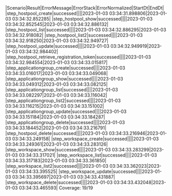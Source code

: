 |Scenario|Result|ErrorMessage|ErrorStack|ErrorNormalized|StartDt|EndDt|
|step_hostpool_create|successed||||2023-01-03 03:34:31.898806|2023-01-03 03:34:32.852285|
|step_hostpool_show|successed||||2023-01-03 03:34:32.852545|2023-01-03 03:34:32.886132|
|step_hostpool_list|successed||||2023-01-03 03:34:32.886295|2023-01-03 03:34:32.918082|
|step_hostpool_list2|successed||||2023-01-03 03:34:32.918250|2023-01-03 03:34:32.949727|
|step_hostpool_update|successed||||2023-01-03 03:34:32.949919|2023-01-03 03:34:32.984402|
|step_hostpool_retrieve_registration_token|successed||||2023-01-03 03:34:32.984554|2023-01-03 03:34:33.015817|
|step_applicationgroup_create|successed||||2023-01-03 03:34:33.016017|2023-01-03 03:34:33.049068|
|step_applicationgroup_show|successed||||2023-01-03 03:34:33.049312|2023-01-03 03:34:33.082125|
|step_applicationgroup_list|successed||||2023-01-03 03:34:33.082297|2023-01-03 03:34:33.116042|
|step_applicationgroup_list2|successed||||2023-01-03 03:34:33.116215|2023-01-03 03:34:33.151002|
|step_applicationgroup_update|successed||||2023-01-03 03:34:33.151184|2023-01-03 03:34:33.184287|
|step_applicationgroup_delete|successed||||2023-01-03 03:34:33.184452|2023-01-03 03:34:33.216791|
|step_hostpool_delete|successed||||2023-01-03 03:34:33.216946|2023-01-03 03:34:33.249158|
|step_workspace_create|successed||||2023-01-03 03:34:33.249361|2023-01-03 03:34:33.283126|
|step_workspace_show|successed||||2023-01-03 03:34:33.283299|2023-01-03 03:34:33.317021|
|step_workspace_list|successed||||2023-01-03 03:34:33.317183|2023-01-03 03:34:33.361850|
|step_workspace_list2|successed||||2023-01-03 03:34:33.362023|2023-01-03 03:34:33.395525|
|step_workspace_update|successed||||2023-01-03 03:34:33.395697|2023-01-03 03:34:33.431887|
|step_workspace_delete|successed||||2023-01-03 03:34:33.432048|2023-01-03 03:34:33.465593|
Coverage: 19/19
